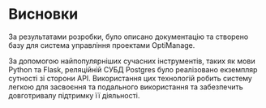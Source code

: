 # Висновки

За результатами розробки, було описано документацію та створено базу для система управління проектами OptiManage.

За допомогою найпопулярніших сучасних інструментів, таких як мови Python та Flask, реляційній СУБД Postgres було реалізовано екземпляр сутності зі сторони API. Використання цих технологій робить систему легкою для засвоєння та подального використання та забезпечить довготривалу підтримку її діяльності.

